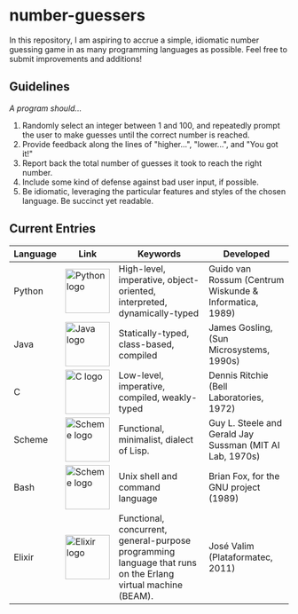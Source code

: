 # number-guessers

In this repository, I am aspiring to accrue a simple, idiomatic number guessing game in
as many programming languages as possible. Feel free to submit improvements and additions!

## Guidelines ##

*A program should...*

1. Randomly select an integer between 1 and 100, and repeatedly prompt the user
to make guesses until the correct number is reached.
2. Provide feedback along the lines of "higher...", "lower...", and "You got it!"
3. Report back the total number of guesses it took to reach the right number.
4. Include some kind of defense against bad user input, if possible.
5. Be idiomatic, leveraging the particular features and styles of the chosen language. Be succinct yet readable.

## Current Entries ##

| Language | Link | Keywords | Developed |
|----------|------|----------|-----------|
| Python   | [<img src="https://camo.githubusercontent.com/7417b0470817fcadad401644c66f33e08bd7b8b4/68747470733a2f2f7777772e707974686f6e2e6f72672f7374617469632f636f6d6d756e6974795f6c6f676f732f707974686f6e2d6c6f676f2d6d61737465722d76332d544d2e706e67" alt="Python logo" height=80px>](https://github.com/dustinmichels/number-guessers/tree/master/Python)|High-level, imperative, object-oriented, interpreted, dynamically-typed | Guido van Rossum (Centrum Wiskunde & Informatica, 1989) |
| Java     |[<img src="https://camo.githubusercontent.com/941082e9ffb32249f5326a9eab81fc2ae93f0e7c/68747470733a2f2f7669676e65747465322e77696b69612e6e6f636f6f6b69652e6e65742f6c6f676f70656469612f696d616765732f362f36612f4a6176612d6c6f676f2e6a70672f7265766973696f6e2f6c61746573742f7363616c652d746f2d77696474682d646f776e2f3634303f63623d3230313530333231303732333437" alt="Java logo" height=80px>](https://github.com/dustinmichels/number-guessers/tree/master/Java)|Statically-typed, class-based, compiled | James Gosling, (Sun Microsystems, 1990s) |
| C        |[<img src="https://camo.githubusercontent.com/8ae947ce8b7c89aa14b6ac3fa1aa9bf65f282999/68747470733a2f2f75706c6f61642e77696b696d656469612e6f72672f77696b6970656469612f636f6d6d6f6e732f7468756d622f332f33352f5468655f435f50726f6772616d6d696e675f4c616e67756167655f6c6f676f2e7376672f38303070782d5468655f435f50726f6772616d6d696e675f4c616e67756167655f6c6f676f2e7376672e706e673f31353038393234343231343135" alt="C logo" height=80px>](https://github.com/dustinmichels/number-guessers/tree/master/C)|Low-level, imperative, compiled, weakly-typed| Dennis Ritchie (Bell Laboratories, 1972) |
| Scheme        |[<img src="https://camo.githubusercontent.com/2e0056ae8c0e880f9d50db22989e7352b839f2a4/68747470733a2f2f7777772e636f6d7075746572686f70652e636f6d2f6a6172676f6e2f732f736368656d652e6a7067" alt="Scheme logo" height=80px>](https://github.com/dustinmichels/number-guessers/tree/master/Scheme)|Functional, minimalist, dialect of Lisp.| Guy L. Steele and Gerald Jay Sussman (MIT AI Lab, 1970s) |
| Bash        |[<img src="https://upload.wikimedia.org/wikipedia/commons/8/82/Gnu-bash-logo.svg" alt="Scheme logo" height=80px>](https://github.com/dustinmichels/number-guessers/tree/master/Bash)|Unix shell and command language|  Brian Fox, for the GNU project (1989) |
| Elixir        |[<img src="https://upload.wikimedia.org/wikipedia/en/a/a4/Elixir_programming_language_logo.png" alt="Elixir logo" height=80px>](https://github.com/dustinmichels/number-guessers/tree/master/Elixir)|Functional, concurrent, general-purpose programming language that runs on the Erlang virtual machine (BEAM).| José Valim (Plataformatec, 2011) |

